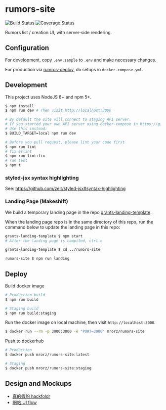 # rumors-site

[![Build Status](https://travis-ci.org/cofacts/rumors-site.svg?branch=master)](https://travis-ci.org/cofacts/rumors-site) [![Coverage Status](https://coveralls.io/repos/github/cofacts/rumors-site/badge.svg?branch=master)](https://coveralls.io/github/cofacts/rumors-site?branch=master)

Rumors list / creation UI, with server-side rendering.

## Configuration

For development, copy `.env.sample` to `.env` and make necessary changes.

For production via [rumros-deploy](http://github.com/cofacts/rumors-deploy), do setups in `docker-compose.yml`.

## Development

This project uses NodeJS 8+ and npm 5+.

``` bash
$ npm install
$ npm run dev # Then visit http://localhost:3000

# By default the site will connect to staging API server.
# If you started your own API server using docker-compose in https://github.com/MrOrz/rumors-api,
# Use this instead:
$ BUILD_TARGET=local npm run dev

# Before you pull request, please lint your code first
$ npm run lint
# fix eslint
$ npm run lint:fix
# run test
$ npm t
```

### styled-jsx syntax highlighting

See: https://github.com/zeit/styled-jsx#syntax-highlighting

### Landing Page (Makeshift)

We build a temporary landing page in the repo [grants-landing-template](github.com/cofacts/grants-landing-template).

When the landing page repo is in the same directory of this repo, run the command below to update the landing page in this repo:

``` bash
grants-landing-template $ npm start
# After the landing page is compiled, ctrl-c

grants-landing-template $ cd ../rumors-site

rumors-site $ npm run landing
```


## Deploy

Build docker image

``` bash
# Production build
$ npm run build

# Staging build
$ npm run build:staging
```

Run the docker image on local machine, then visit `http://localhost:3000`.

``` bash
$ docker run --rm -p 3000:3000 -e "PORT=3000" mrorz/rumors-site
```

Push to dockerhub
``` bash
# Production
$ docker push mrorz/rumors-site:latest

# Staging
$ docker push mrorz/rumors-site:staging
```

## Design and Mockups

* [真的假的 hackfoldr](http://beta.hackfoldr.org/rumors)
* [網站 UI flow](https://i.imgur.com/lxas2Ic.jpg)
